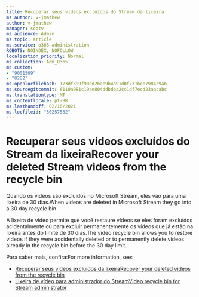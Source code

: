 ```yaml
---
title: Recuperar seus vídeos excluídos do Stream da lixeira
ms.author: v-jmathew
author: v-jmathew
manager: scotv
ms.audience: Admin
ms.topic: article
ms.service: o365-administration
ROBOTS: NOINDEX, NOFOLLOW
localization_priority: Normal
ms.collection: Adm_O365
ms.custom:
- "9001509"
- "8282"
ms.openlocfilehash: 173df399f90ed2bae9b4b91d0f731bee7984c9ab
ms.sourcegitcommit: 6110a081c19ae804ddbdea2cc1df7ecd23aacabc
ms.translationtype: MT
ms.contentlocale: pt-BR
ms.lasthandoff: 02/16/2021
ms.locfileid: "50257582"
---
```

# <a name="recover-your-deleted-stream-videos-from-the-recycle-bin"></a><span data-ttu-id="4d320-102">Recuperar seus vídeos excluídos do Stream da lixeira</span><span class="sxs-lookup"><span data-stu-id="4d320-102">Recover your deleted Stream videos from the recycle bin</span></span>

<span data-ttu-id="4d320-103">Quando os vídeos são excluídos no Microsoft Stream, eles vão para uma lixeira de 30 dias.</span><span class="sxs-lookup"><span data-stu-id="4d320-103">When videos are deleted in Microsoft Stream they go into a 30 day recycle bin.</span></span>

<span data-ttu-id="4d320-104">A lixeira de vídeo permite que você restaure vídeos se eles foram excluídos acidentalmente ou para excluir permanentemente os vídeos que já estão na lixeira antes do limite de 30 dias.</span><span class="sxs-lookup"><span data-stu-id="4d320-104">The video recycle bin allows you to restore videos if they were accidentally deleted or to permanently delete videos already in the recycle bin before the 30 day limit.</span></span>

<span data-ttu-id="4d320-105">Para saber mais, confira:</span><span class="sxs-lookup"><span data-stu-id="4d320-105">For more information, see:</span></span>

- [<span data-ttu-id="4d320-106">Recuperar seus vídeos excluídos da lixeira</span><span class="sxs-lookup"><span data-stu-id="4d320-106">Recover your deleted videos from the recycle bin</span></span>](https://docs.microsoft.com/stream/portal-my-recycle-bin)
- [<span data-ttu-id="4d320-107">Lixeira de vídeo para administrador do Stream</span><span class="sxs-lookup"><span data-stu-id="4d320-107">Video recycle bin for Stream administrator</span></span>](https://docs.microsoft.com/stream/admin-recycle-bin)
